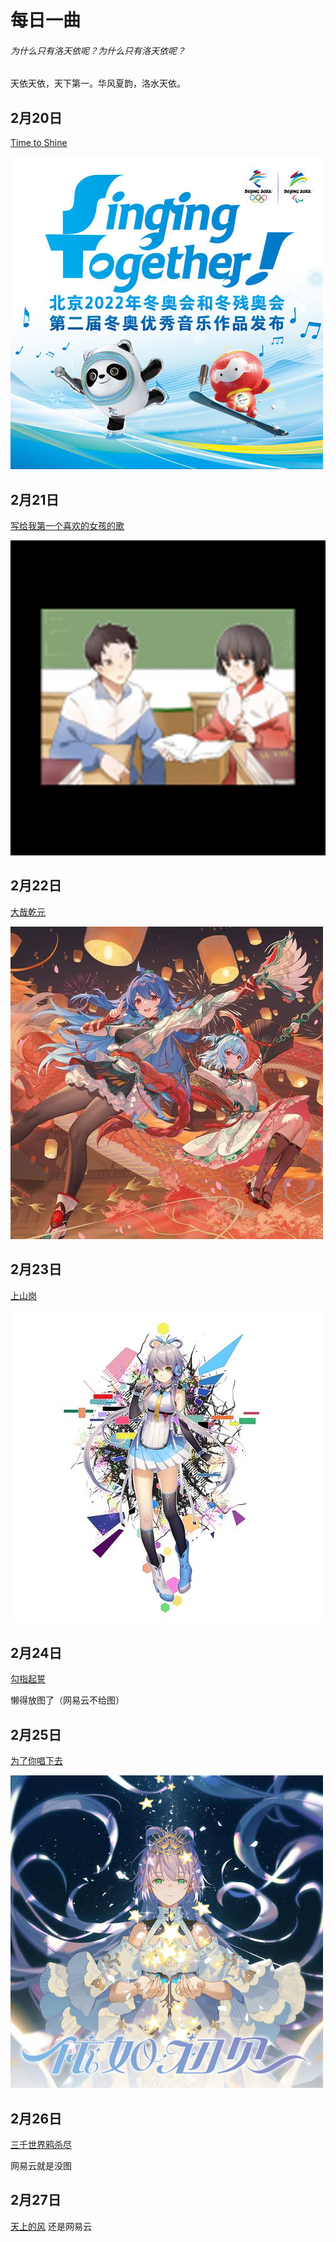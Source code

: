 # 每日一曲
###### 为什么只有洛天依呢？为什么只有洛天依呢？
天依天依，天下第一。华风夏韵，洛水天依。

## 2月20日
[Time to Shine](http://www.kuwo.cn/play_detail/192223628)

![Time to Shine](3318224661.jpg "Time to shine")
## 2月21日
[写给我第一个喜欢的女孩的歌](https://www.kugou.com/song/#7rcqpkc1)

![写给我第一个喜欢的女孩的歌](20221111175040463813.jpg "写给我第一个喜欢的女孩的歌")

## 2月22日
[大哉乾元](http://www.kuwo.cn/play_detail/340152514)

![大哉乾元](1849803640.jpg "大哉乾元")

## 2月23日
[上山岗](http://www.kuwo.cn/play_detail/144552578)

![上山岗](3501801568.jpg "上山岗")

## 2月24日
[勾指起誓](https://music.163.com/#/song?id=1345872140)

懒得放图了（网易云不给图）

## 2月25日
[为了你唱下去](http://www.kuwo.cn/play_detail/238691161)

![为了你唱下去](3202470885.jpg "为了你唱下去")

## 2月26日
[三千世界鸦杀尽](https://music.163.com/#/song?id=27908601)

网易云就是没图

## 2月27日
[天上的风](https://music.163.com/#/song?id=2111775853) 
还是网易云

